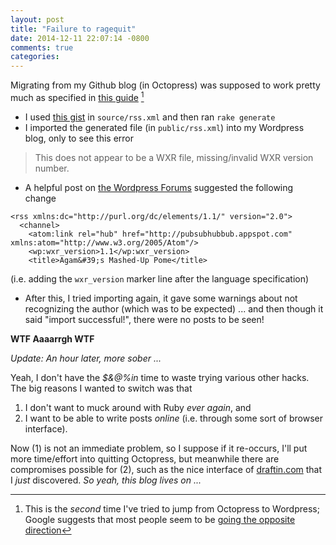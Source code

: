 ```yaml
---
layout: post
title: "Failure to ragequit"
date: 2014-12-11 22:07:14 -0800
comments: true
categories: 
---
```



Migrating from my Github blog (in Octopress) was supposed to work pretty much as specified in [this guide](http://www.stackednotion.com/blog/2014/02/26/migrating-from-octopress-to-wordpress/) [^1]

- I used [this gist](https://gist.github.com/lucaspiller/9229838#file-rss-xml) in `source/rss.xml` and then ran `rake generate`
- I imported the generated file (in `public/rss.xml`) into my Wordpress blog, only to see this error
> This does not appear to be a WXR file, missing/invalid WXR version number.
- A helpful post on [the Wordpress Forums](https://wordpress.org/support/topic/xml-to-wxr-issue) suggested the following change

```
<rss xmlns:dc="http://purl.org/dc/elements/1.1/" version="2.0">
  <channel>
    <atom:link rel="hub" href="http://pubsubhubbub.appspot.com" xmlns:atom="http://www.w3.org/2005/Atom"/>
    <wp:wxr_version>1.1</wp:wxr_version>
    <title>Agam&#39;s Mashed-Up Pome</title>
```

(i.e. adding the `wxr_version` marker line after the language specification)

- After this, I tried importing again, it gave some warnings about not recognizing the author (which was to be expected) ... and then though it said "import successful!", there were no posts to be seen!

**WTF Aaaarrgh WTF**

_Update: An hour later, more sober ..._

Yeah, I don't have the _$&@%in_ time to waste trying various other hacks. The big reasons I wanted to switch was that

1. I don't want to muck around with Ruby _ever again_, and
2. I want to be able to write posts _online_ (i.e. through some sort of browser interface).

Now (1) is not an immediate problem, so I suppose if it re-occurs, I'll put more time/effort into quitting Octopress, but meanwhile there are compromises possible for (2), such as the nice interface of [draftin.com](http://draftin.com) that I _just_ discovered. _So yeah, this blog lives on ..._

[^1]: This is the _second_ time I've tried to jump from Octopress to Wordpress; Google suggests that most people seem to be [going the opposite direction](https://www.google.com/search?q=migrate+%22from+wordpress+to+octopress%22&oq=migrate+%22from+wordpress+to+octopress)